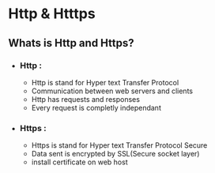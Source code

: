 # Http & Htttps

## Whats is Http and Https?

- ### Http :
  - Http is stand for Hyper text Transfer Protocol
  - Communication between web servers and clients
  - Http has requests and responses
  - Every request is completly independant
- ### Https :
  - Https is stand for Hyper text Transfer Protocol Secure
  - Data sent is encrypted by SSL(Secure socket layer)
  - install certificate on web host